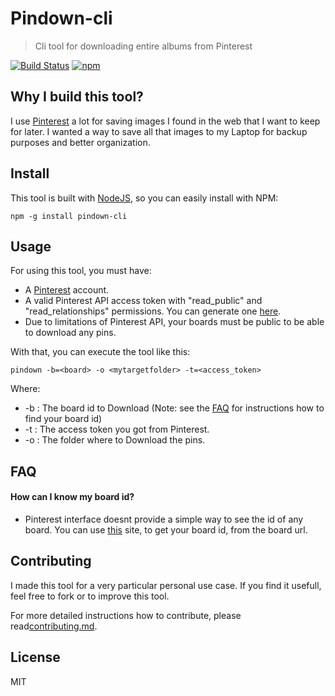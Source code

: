# Pindown-cli

>  Cli tool for downloading entire albums from Pinterest

[![Build Status](https://travis-ci.org/brpaz/pindown-cli.svg?branch=master)](https://travis-ci.org/brpaz/pindown-cli)
[![npm](https://img.shields.io/npm/dt/pindown-cli.svg)]()

## Why I build this tool?

I use [Pinterest](http://pinterest.com) a lot for saving images I found in the web that I want to keep for later. I wanted a way to save all that images to my Laptop for backup purposes and better organization.

## Install

This tool is built with [NodeJS](https://nodejs.org), so you can easily install with NPM:

```
npm -g install pindown-cli
```

## Usage

For using this tool, you must have:
- A [Pinterest](https://pinterest.com) account.
- A valid Pinterest API access token with "read_public" and "read_relationships" permissions. You can generate one [here](https://developers.pinterest.com/tools/access_token/).
- Due to limitations of Pinterest API, your boards must be public to be able to download any pins.

With that, you can execute the tool like this:

```
pindown -b=<board> -o <mytargetfolder> -t=<access_token>
```

Where:
- -b : The board id to Download (Note: see the [FAQ](FAQ) for instructions how to find your board id)
- -t : The access token you got from Pinterest.
- -o : The folder where to Download the pins.

## FAQ

#### How can I know my board id?

- Pinterest interface doesnt provide a simple way to see the id of any board. You can use [this](https://www.nutt.net/how-do-i-get-pinterest-board-id/) site, to get your board id, from the board url.


## Contributing

I made this tool for a very particular personal use case. If you find it usefull, feel free to fork or to improve this tool.

For more detailed instructions how to contribute, please read[contributing.md](contributing.md).

## License

MIT

